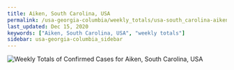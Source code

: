 ```yaml
---
title: Aiken, South Carolina, USA
permalink: /usa-georgia-columbia/weekly_totals/usa-south_carolina-aiken-weekly_totals.html
last_updated: Dec 15, 2020
keywords: ["Aiken, South Carolina, USA", "weekly totals"]
sidebar: usa-georgia-columbia_sidebar
---
```


![Weekly Totals of Confirmed Cases for Aiken, South Carolina, USA](/covid_tracker/images/graphs/usa-south_carolina-aiken-weekly_totals_graph.png)
